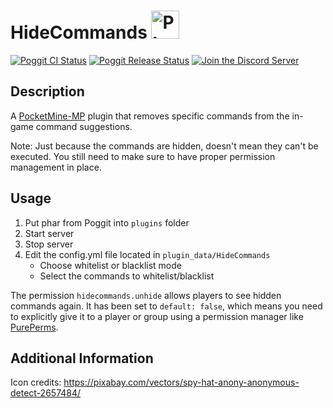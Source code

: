 # HideCommands <img alt="Plugin Logo/Icon" src="https://raw.githubusercontent.com/HimbeersaftLP/HideCommands/master/icon.png" height="45">

[![Poggit CI Status](https://poggit.pmmp.io/ci.shield/HimbeersaftLP/HideCommands/HideCommands)](https://poggit.pmmp.io/ci/HimbeersaftLP/HideCommands/HideCommands)
[![Poggit Release Status](https://poggit.pmmp.io/shield.state/HideCommands)](https://poggit.pmmp.io/p/HideCommands)
[![Join the Discord Server](https://img.shields.io/discord/252874887113342976?logo=discord)](https://www.himbeer.me/discord)

## Description

A [PocketMine-MP](https://github.com/pmmp/PocketMine-MP) plugin that removes specific commands from the in-game command suggestions.

Note: Just because the commands are hidden, doesn't mean they can't be executed. You still need to make sure to have proper permission management in place.

## Usage

1. Put phar from Poggit into `plugins` folder
2. Start server
3. Stop server
4. Edit the config.yml file located in `plugin_data/HideCommands`
    - Choose whitelist or blacklist mode
    - Select the commands to whitelist/blacklist

The permission `hidecommands.unhide` allows players to see hidden commands again.
It has been set to `default: false`, which means you need to explicitly give it to a player or group using a permission manager like [PurePerms](https://poggit.pmmp.io/p/PurePerms/).

## Additional Information

Icon credits: https://pixabay.com/vectors/spy-hat-anony-anonymous-detect-2657484/